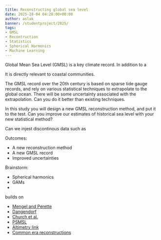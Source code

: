 ```yaml
---
title: Reconstructing global sea level
date: 2025-28-04 04:28:00+00:00
author: aslak
banner: /studentproject/2025/
tags:
- GMSL
- Recontruction
- Statistics
- Spherical Harmonics
- Machine Learning
---
```


Global Mean Sea Level (GMSL) is a key climate record. In addition to a 

It is directly relevant to coastal communities.

<!--more-->

The GMSL record over the 20th century is based on sparse tide gauge records, and rely on various statistical techniques to extrapolate to the global ocean. There will be some uncertainty associated with the extrapolation. Can you do it better than existing techniques. 

In this study you will design a new GMSL reconstruction method, and put it to the test. Can you improve our estimates of historical sea level with your new statistical method? 

Can we injest discontinous data such as  

Outcomes: 
* A new reconstruction method
* A new GMSL record
* Improved uncertainties 

Brainstorm:
* Spherical harmonics
* GAMs
* 

builds on
* [Mengel and Perette](todo)
* [Dangendorf](todo)
* [Church et al.](todo)
* [PSMSL](todo)
* [Altimetry link](todo)
* [Common era reconstructions](todo)